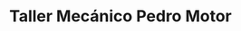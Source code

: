 ---
title: "Taller Mecánico Pedro Motor"
url: /caldes-de-montbui/taller-mecanico-pedro-motor/
shop: reparación de automóviles
---